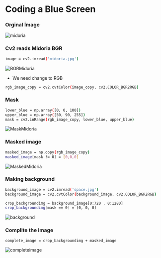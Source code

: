 # Coding a Blue Screen

### Orginal İmage
![midoria](https://user-images.githubusercontent.com/47830409/63759013-70514e80-c8c5-11e9-92a2-86ac249e723a.jpg)

### Cv2 reads Midoria BGR

```sh
image = cv2.imread('midoria.jpg')
```  
![BGRMidoria](https://user-images.githubusercontent.com/47830409/63759146-b0b0cc80-c8c5-11e9-8f77-8d5f93709012.jpg)
  - We need change to RGB
```sh
rgb_image_copy = cv2.cvtColor(image_copy, cv2.COLOR_BGR2RGB)
```

### Mask

```sh
lower_blue = np.array([0, 0, 100])
upper_blue = np.array([50, 90, 255])
mask = cv2.inRange(rgb_image_copy, lower_blue, upper_blue)
```
![MaskMidoria](https://user-images.githubusercontent.com/47830409/63759673-95928c80-c8c6-11e9-9185-0866ab34bd16.jpg)

### Masked image

```sh
masked_image = np.copy(rgb_image_copy)
masked_image[mask != 0] = [0,0,0]
```
![MaskedMidoria](https://user-images.githubusercontent.com/47830409/63759723-a8a55c80-c8c6-11e9-8cc8-7db4e2459ddb.jpg)

### Making background

```sh
background_image = cv2.imread('space.jpg')
background_image = cv2.cvtColor(background_image, cv2.COLOR_BGR2RGB)

crop_backgroundimg = background_image[0:720 , 0:1280]
crop_backgroundimg[mask == 0] = [0, 0, 0]
```
![background](https://user-images.githubusercontent.com/47830409/63759753-b5c24b80-c8c6-11e9-92c5-934a0ca3d2da.jpg)

### Complite the image

```sh
complete_image = crop_backgroundimg + masked_image
```

![completeimage](https://user-images.githubusercontent.com/47830409/63759768-bd81f000-c8c6-11e9-8eb5-39a674df972b.jpg)

